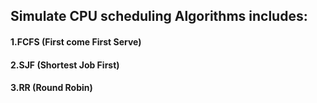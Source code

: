 ## Simulate CPU scheduling Algorithms includes:
  #### 1.FCFS (First come First Serve)
  #### 2.SJF (Shortest Job First)
  #### 3.RR (Round Robin)
